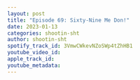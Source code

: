 ```yaml
---
layout: post
title: "Episode 69: Sixty-Nine Me Don!"
date: 2023-01-13
categories: shootin-sht
author: shootin-sht
spotify_track_id: 3VmwCWkevNZoSWp4tZhHB1
youtube_video_id: 
apple_track_id: 
youtube_metadata: 
---
```

